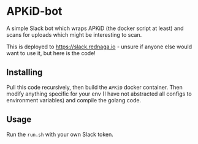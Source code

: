# APKiD-bot

A simple Slack bot which wraps APKiD (the docker script at least) and scans for uploads which might be interesting to scan.

This is deployed to https://slack.rednaga.io - unsure if anyone else would want to use it, but here is the code!

## Installing

Pull this code recursively, then build the `APKiD` docker container. Then modify anything specific for your env (I have not abstracted all configs to environment variables) and compile the golang code.

## Usage

Run the `run.sh` with your own Slack token.